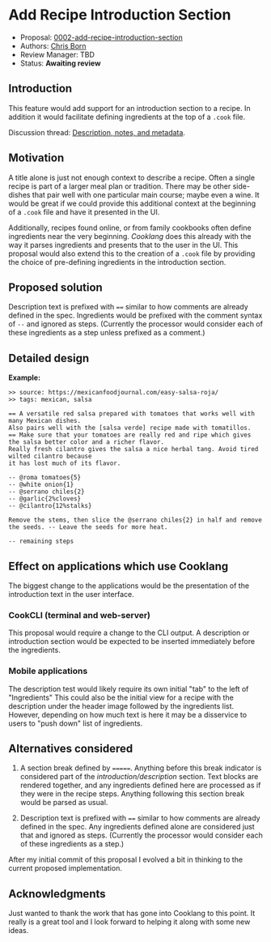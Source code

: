 # Add Recipe Introduction Section

* Proposal: [0002-add-recipe-introduction-section](0002-add-recipe-introduction-section.md)
* Authors: [Chris Born](https://github.com/pelted)
* Review Manager: TBD
* Status: **Awaiting review**

## Introduction

This feature would add support for an introduction section to a recipe. In
addition it would facilitate defining ingredients at the top of a `.cook` file.

Discussion thread: [Description, notes, and
metadata](https://github.com/cooklang/spec/discussions/46).

## Motivation

A title alone is just not enough context to describe a recipe. Often a single
recipe is part of a larger meal plan or tradition. There may be other
side-dishes that pair well with one particular main course; maybe even a wine.
It would be great if we could provide this additional context at the beginning
of a `.cook` file and have it presented in the UI.

Additionally, recipes found online, or from family cookbooks often define
ingredients near the very beginning. *Cooklang* does this already with the way
it parses ingredients and presents that to the user in the UI. This proposal
would also extend this to the creation of a `.cook` file by providing the choice
of pre-defining ingredients in the introduction section.

## Proposed solution

Description text is prefixed with `==` similar to how comments are already
defined in the spec. Ingredients would be prefixed with the comment syntax of
`--` and ignored as steps. (Currently the processor would consider each of these
ingredients as a step unless prefixed as a comment.)

## Detailed design

**Example:**

```cooklang
>> source: https://mexicanfoodjournal.com/easy-salsa-roja/
>> tags: mexican, salsa

== A versatile red salsa prepared with tomatoes that works well with many Mexican dishes.
Also pairs well with the [salsa verde] recipe made with tomatillos.
== Make sure that your tomatoes are really red and ripe which gives the salsa better color and a richer flavor.
Really fresh cilantro gives the salsa a nice herbal tang. Avoid tired wilted cilantro because
it has lost much of its flavor.

-- @roma tomatoes{5}
-- @white onion{1}
-- @serrano chiles{2}
-- @garlic{2%cloves}
-- @cilantro{12%stalks}

Remove the stems, then slice the @serrano chiles{2} in half and remove the seeds. -- Leave the seeds for more heat.

-- remaining steps
```

## Effect on applications which use Cooklang

The biggest change to the applications would be the presentation of the
introduction text in the user interface.

### CookCLI (terminal and web-server)

This proposal would require a change to the CLI output. A description or
introduction section would be expected to be inserted immediately before the
ingredients.

### Mobile applications

The description test would likely require its own initial "tab" to the left of
"Ingredients" This could also be the initial view for a recipe with the
description under the header image followed by the ingredients list. However,
depending on how much text is here it may be a disservice to users to "push
down" list of ingredients.

## Alternatives considered

1. A section break defined by `=====`. Anything before this break indicator is
   considered part of the *introduction/description* section. Text blocks are
   rendered together, and any ingredients defined here are processed as if they
   were in the recipe steps. Anything following this section break would be parsed
   as usual.

2. Description text is prefixed with `==` similar to how comments are already
   defined in the spec. Any ingredients defined alone are considered just that
   and ignored as steps. (Currently the processor would consider each of these
   ingredients as a step.)

After my initial commit of this proposal I evolved a bit in thinking to the
current proposed implementation.

## Acknowledgments

Just wanted to thank the work that has gone into Cooklang to this point. It
really is a great tool and I look forward to helping it along with some new
ideas.
